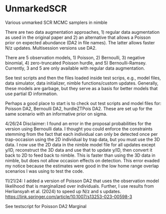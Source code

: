 # UnmarkedSCR
Various unmarked SCR MCMC samplers in nimble

There are two data augmentation approaches, 1) regular data augmentation as used in the original paper and 2) an alternative that allows a Poisson prior on expected abundance (DA2 in file names). The latter allows faster N/z updates. Multisession versions use DA2.

There are 5 observation models, 1) Poisson, 2) Bernoulli, 3) negative binomial, 4) zero-truncated Poisson hurdle, and 5) Bernoulli-Ramsey. Currently, 3 and 5 are only available with regular data augmentation.

See test scripts and then the files loaded inside test scrips, e.g., model files, data simulator, data initializer, nimble functions/custom updates. Generally, these models are garbage, but they serve as a basis for better models that use partial ID information.

Perhaps a good place to start is to check out test scripts and model files for:
Poisson DA2, Bernoulli DA2, hurdleZTPois DA2. These are set up for the same scenario with an informative prior on sigma.


4/26/24 Disclaimer: I found an error in the proposal probabilities for the version using Bernoulli data. I thought you could enforce the constraints stemming from the fact that each individual can only be detected once per trap-occasion using the 2D individual by trap data, but you must use the 3D data. I now use the 2D data in the nimble model file for all updates except y/ID, reconstruct the 3D data and use that to update y/ID, then convert it back to 2D to feed back to nimble. This is faster than using the 3D data in nimble, but does not allow occasion effects on detection. This error evaded my notice because the estimates were good in the low home range overlap scenarios I was using to test the code.

11/21/24: I added a version of Poisson DA2 that uses the observation model likelihood that is marginalized over individuals. Further, I use results from Herliansyah et al. (2024) to speed up N/z and s updates.
https://link.springer.com/article/10.1007/s13253-023-00598-3


See testscript for Poisson DA2 Marginal